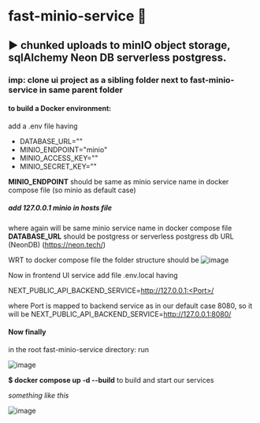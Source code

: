 # fast-minio-service 🚀
## ▶ chunked uploads to minIO object storage, sqlAlchemy Neon DB serverless postgress.
### imp: clone ui project as a sibling folder next to fast-minio-service in same parent folder
#### to build a Docker environment: 
add a .env file having
- DATABASE_URL=""
- MINIO_ENDPOINT="minio" 
- MINIO_ACCESS_KEY=""
-  MINIO_SECRET_KEY=""

**MINIO_ENDPOINT** should be same as minio service name in docker compose file (so minio as default case) 
##### add 127.0.0.1  minio in hosts file
where again <minio> will be same minio service name in docker compose file
**DATABASE_URL** should be postgress or serverless postgress db URL (NeonDB) (https://neon.tech/)

WRT to docker compose file the folder structure should be
![image](https://github.com/user-attachments/assets/d662e415-a928-4b63-b935-ec1d72e36adb)


Now in frontend UI service add file .env.local having

NEXT_PUBLIC_API_BACKEND_SERVICE=http://127.0.0.1:<Port>/

where Port is mapped to backend service as in our default case 8080, so it will be NEXT_PUBLIC_API_BACKEND_SERVICE=http://127.0.0.1:8080/
#### Now finally

in the root fast-minio-service directory:
run 

![image](https://github.com/user-attachments/assets/240cc5f1-5167-44b2-8ea0-9c0e79bc813a)


**$ docker compose up -d --build** to build and start our services


*something like this*    

![image](https://github.com/user-attachments/assets/21145cc9-ce44-4f86-a0dd-120f5c9b7488)


